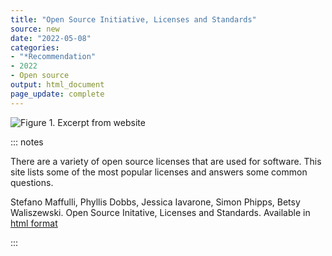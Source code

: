 ```yaml
---
title: "Open Source Initiative, Licenses and Standards"
source: new
date: "2022-05-08"
categories:
- "*Recommendation"
- 2022
- Open source
output: html_document
page_update: complete
---
```


![Figure 1. Excerpt from website](http://www.pmean.com/new-images/22/open-source-initiative-01.png)

::: notes

There are a variety of open source licenses that are used for software. This site lists some of the most popular licenses and answers some common questions.


Stefano Maffulli, Phyllis Dobbs, Jessica Iavarone, Simon Phipps, Betsy Waliszewski. Open Source Initative, Licenses and Standards. Available in [html format][maf1]

[maf1]: https://opensource.org/licenses

:::
